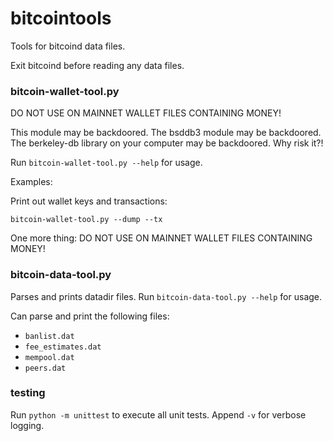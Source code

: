 # bitcointools

Tools for bitcoind data files.

Exit bitcoind before reading any data files.

### bitcoin-wallet-tool.py

DO NOT USE ON MAINNET WALLET FILES CONTAINING MONEY!

This module may be backdoored. The bsddb3 module may be backdoored. The berkeley-db library on your computer may be backdoored. Why risk it?!

Run `bitcoin-wallet-tool.py --help` for usage.

Examples:

Print out wallet keys and transactions:

`bitcoin-wallet-tool.py --dump --tx`

One more thing: DO NOT USE ON MAINNET WALLET FILES CONTAINING MONEY!

### bitcoin-data-tool.py

Parses and prints datadir files. Run `bitcoin-data-tool.py --help` for usage.

Can parse and print the following files:

- `banlist.dat`
- `fee_estimates.dat`
- `mempool.dat`
- `peers.dat`

### testing

Run `python -m unittest` to execute all unit tests. Append `-v` for verbose logging.
